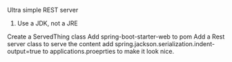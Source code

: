 Ultra simple REST server

1. Use a JDK, not a JRE

Create a ServedThing class
Add spring-boot-starter-web to pom
Add a Rest server class to serve the content
add spring.jackson.serialization.indent-output=true to applications.proeprties to make it look nice.